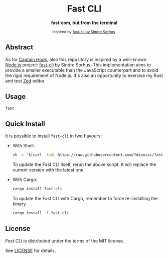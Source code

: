 <div align="center">
  <h1>Fast CLI</h1>
  <p>
    <b>
      fast.com, but from the terminal
    </b>
  </p>
  <sub>
    Inspired by
    <a href="https://github.com/sindresorhus/fast-cli" target="_blank">fast-cli by Sindre Sorhus</a>.
  </sub>
</div>

## Abstract

As for [Captain Hook](https://github.com/fdionisi/fast-cli), also
this repository is inspired by a well-known
[Node.js](https://github.com/nodejs/node) project:
[fast-cli](https://github.com/sindresorhus/fast-cli) by Sindre Sorhus. This
implementation aims to provide a smaller executable than the JavaScript
counterpart and to avoid the rigid requirement of Node.js. It's also an
opportunity to exercise my Rust and test [Zed](https://zed.dev) editor.

## Usage

```sh
fast
```

## Quick Install

It is possible to install `fast-cli` in two flavours:

- With Shell:
  ```sh
  sh -c "$(curl -fsSL https://raw.githubusercontent.com/fdionisi/fast-cli/main/scripts/install)"
  ```

  To update the Fast CLI itself, rerun the above script. It will replace the
  current version with the latest one.

- With Cargo:
  ```sh
  cargo install fast-cli
  ```

  To update the Fast CLI with Cargo, remember to force re-installing the
  binary.

  ```sh
  cargo install -f fast-cli
  ```

## License

_Fast CLI_ is distributed under the terms of the MIT license.

See [LICENSE](LICENSE) for details.
